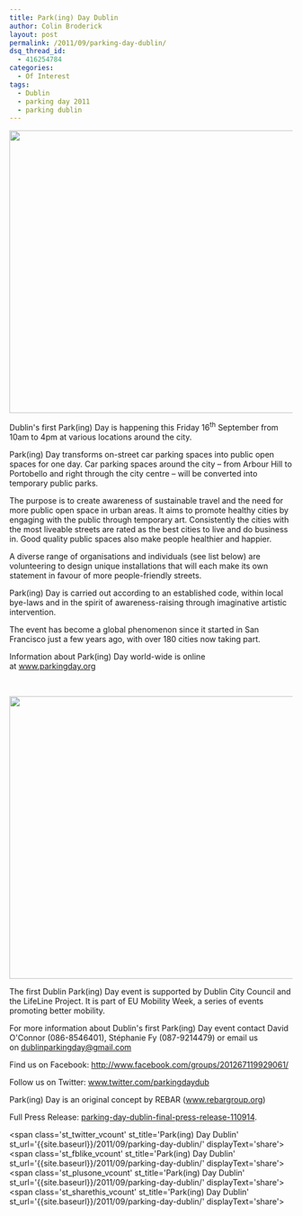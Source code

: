 ```yaml
---
title: Park(ing) Day Dublin
author: Colin Broderick
layout: post
permalink: /2011/09/parking-day-dublin/
dsq_thread_id:
  - 416254784
categories:
  - Of Interest
tags:
  - Dublin
  - parking day 2011
  - parking dublin
---
```

<p style="text-align: left;">
  <a href="{{site.baseurl}}/wp-content/uploads/2011/09/326658_10150300852022083_641147082_8100544_1292019035_o.jpg"><img class="aligncenter size-large wp-image-1616" title="Park(ing) Map" src="{{site.baseurl}}/wp-content/uploads/2011/09/326658_10150300852022083_641147082_8100544_1292019035_o-1024x717.jpg" alt="" width="717" height="502" /></a>
</p>

<p style="text-align: left;">
  Dublin's first Park(ing) Day is happening this Friday 16<sup>th</sup> September from 10am to 4pm at various locations around the city.
</p>

Park(ing) Day transforms on-street car parking spaces into public open spaces for one day. Car parking spaces around the city – from Arbour Hill to Portobello and right through the city centre – will be converted into temporary public parks.

The purpose is to create awareness of sustainable travel and the need for more public open space in urban areas. It aims to promote healthy cities by engaging with the public through temporary art. Consistently the cities with the most liveable streets are rated as the best cities to live and do business in. Good quality public spaces also make people healthier and happier.

A diverse range of organisations and individuals (see list below) are volunteering to design unique installations that will each make its own statement in favour of more people-friendly streets.

Park(ing) Day is carried out according to an established code, within local bye-laws and in the spirit of awareness-raising through imaginative artistic intervention.

The event has become a global phenomenon since it started in San Francisco just a few years ago, with over 180 cities now taking part.

Information about Park(ing) Day world-wide is online at <a href="http://www.parkingday.org/" target="_blank">www.parkingday.org</a>

&nbsp;

<p style="text-align: center;">
  <a href="{{site.baseurl}}/wp-content/uploads/2011/09/326754_10150300852577083_641147082_8100545_792191134_o.jpg"><img class="aligncenter size-large wp-image-1617" title="Park(ing) Day Poster" src="{{site.baseurl}}/wp-content/uploads/2011/09/326754_10150300852577083_641147082_8100545_792191134_o-1024x717.jpg" alt="" width="717" height="502" /></a>
</p>

The first Dublin Park(ing) Day event is supported by Dublin City Council and the LifeLine Project. It is part of EU Mobility Week, a series of events promoting better mobility.

For more information about Dublin's first Park(ing) Day event contact David O'Connor (086-8546401), Stéphanie Fy (087-9214479) or email us on dublinparkingday@gmail.com

Find us on Facebook: <a href="http://www.facebook.com/groups/201267119929061/" target="_blank">http://www.facebook.com/groups/201267119929061/</a>

Follow us on Twitter: <a href="http://www.twitter.com/parkingdaydub" target="_blank">www.twitter.com/parkingdaydub</a>

Park(ing) Day is an original concept by REBAR (<a href="http://www.rebargroup.org/" target="_blank">www.rebargroup.org</a>)

Full Press Release: [parking-day-dublin-final-press-release-110914][1].

<span class='st\_twitter\_vcount' st\_title='Park(ing) Day Dublin' st\_url='{{site.baseurl}}/2011/09/parking-day-dublin/' displayText='share'></span><span class='st\_fblike\_vcount' st\_title='Park(ing) Day Dublin' st\_url='{{site.baseurl}}/2011/09/parking-day-dublin/' displayText='share'></span><span class='st\_plusone\_vcount' st\_title='Park(ing) Day Dublin' st\_url='{{site.baseurl}}/2011/09/parking-day-dublin/' displayText='share'></span><span class='st\_sharethis\_vcount' st\_title='Park(ing) Day Dublin' st\_url='{{site.baseurl}}/2011/09/parking-day-dublin/' displayText='share'></span>

 [1]: http://www.architecturefoundation.ie/wp-content/uploads/2011/09/parking-day-dublin-final-press-release-110914.docx